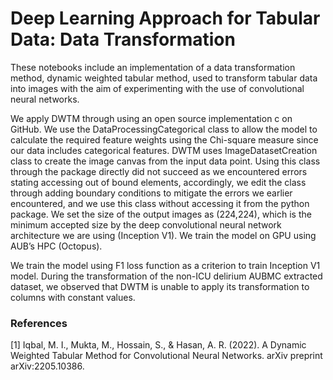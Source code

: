 # Deep Learning Approach for Tabular Data: Data Transformation 
These notebooks include an implementation of a data transformation method, dynamic weighted tabular method, used to transform tabular data into images with the aim of experimenting with the use of convolutional neural networks.

We apply DWTM through using an open source implementation c on GitHub. We use the DataProcessingCategorical class to allow the model to calculate the required feature weights using the Chi-square measure since our data includes categorical features. DWTM uses ImageDatasetCreation class to create the image canvas from the input data point. Using this class through the package directly did not succeed as we encountered errors stating accessing out of bound elements, accordingly, we edit the class through adding boundary conditions to mitigate the errors we earlier encountered, and we use this class without accessing it from the python package. We set the size of the output images as (224,224), which is the minimum accepted size by the deep convolutional neural network architecture we are using (Inception V1). We train the model on GPU using AUB’s HPC (Octopus).

We train the model using F1 loss function as a criterion to train Inception V1 model. During the transformation of the non-ICU delirium AUBMC extracted dataset, we observed that DWTM is unable to apply its transformation to columns with constant values.

### References
[1] Iqbal, M. I., Mukta, M., Hossain, S., & Hasan, A. R. (2022). A Dynamic Weighted Tabular Method for Convolutional Neural Networks. arXiv preprint arXiv:2205.10386.
